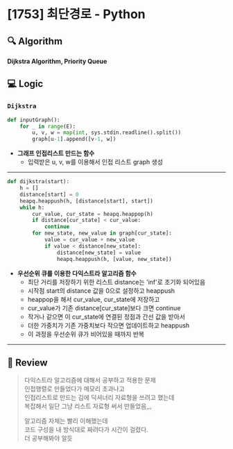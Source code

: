 # [1753] 최단경로 - Python

## :mag: Algorithm
**Dijkstra Algorithm, Priority Queue**

## :computer: Logic
### `Dijkstra`

```Python
def inputGraph():
    for _ in range(E):
        u, v, w = map(int, sys.stdin.readline().split())
        graph[u-1].append([v-1, w])
```
- **그래프 인접리스트 만드는 함수**  
  * 입력받은 u, v, w를 이용해서 인접 리스트 graph 생성  
---

```Python
def dijkstra(start):
    h = []
    distance[start] = 0
    heapq.heappush(h, [distance[start], start])
    while h:
        cur_value, cur_state = heapq.heappop(h)
        if distance[cur_state] < cur_value:
            continue
        for new_state, new_value in graph[cur_state]:
            value = cur_value + new_value
            if value < distance[new_state]:
                distance[new_state] = value
                heapq.heappush(h, [value, new_state])
```
- **우선순위 큐를 이용한 다익스트라 알고리즘 함수**  
  * 최단 거리를 저장하기 위한 리스트 distance는 'inf'로 초기화 되어있음  
  * 시작점 start의 distance 값을 0으로 설정하고 heappush  
  * heappop을 해서 cur_value, cur_state에 저장하고  
  * cur_value가 기존 distance[cur_state]보다 크면 continue  
  * 작거나 같으면 이 cur_state에 연결된 정점과 간선 값을 받아서  
  * 더한 가중치가 기존 가중치보다 작으면 업데이트하고 heappush  
  * 이 과정을 우선순위 큐가 비어있을 때까지 반복  
---

## :memo: Review
> 다익스트라 알고리즘에 대해서 공부하고 적용한 문제  
> 인접행렬로 만들었다가 메모리 초과나고  
> 인접리스트로 만드는 김에 딕셔너리 자료형을 쓰려고 했는데  
> 복잡해서 일단 그냥 리스트 자료형 써서 만들었음,,,  
> 
> 알고리즘 자체는 빨리 이해했는데  
> 코드 구성을 내 방식대로 짜려다가 시간이 걸렸다.  
> 더 공부해봐야 알듯
